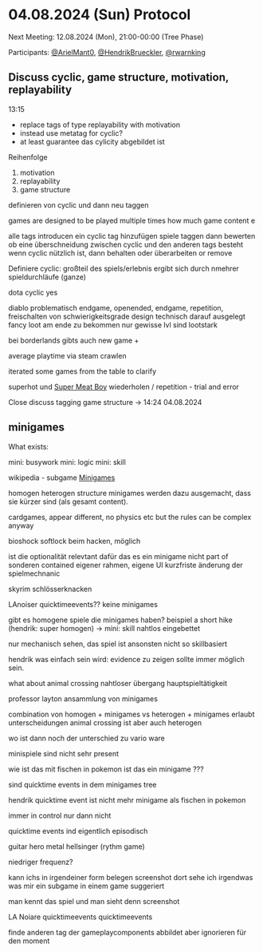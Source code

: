 # 04.08.2024 (Sun) Protocol

Next Meeting: 12.08.2024 (Mon), 21:00-00:00 (Tree Phase)

Participants: [@ArielMant0](https://github.com/ArielMant0), [@HendrikBrueckler](https://github.com/HendrikBrueckler), [@rwarnking](https://github.com/rwarnking)

## Discuss cyclic, game structure, motivation, replayability

13:15

- replace tags of type replayability with motivation
- instead use metatag for cyclic?
- at least guarantee das cylicity abgebildet ist

Reihenfolge
1. motivation
2. replayability
3. game structure

definieren von cyclic und dann neu taggen

games are designed to be played multiple times
how much game content e

alle tags introducen
ein cyclic tag hinzufügen
spiele taggen
dann bewerten ob eine überschneidung zwischen cyclic und den anderen tags besteht
wenn cyclic nützlich ist, dann behalten oder überarbeiten or remove

Definiere cyclic:
großteil des spiels/erlebnis ergibt sich durch nmehrer spieldurchläufe (ganze)

dota cyclic yes

diablo problematisch
endgame, openended, endgame, repetition, freischalten von schwierigkeitsgrade
design technisch darauf ausgelegt fancy loot am ende zu bekommen
nur gewisse lvl sind lootstark

bei borderlands gibts auch new game +

average playtime via steam crawlen

iterated some games from the table to clarify

superhot und [Super Meat Boy](https://store.steampowered.com/app/40800/Super_Meat_Boy/) wiederholen / repetition - trial and error

Close discuss tagging game structure
-> 14:24 04.08.2024

## minigames

What exists:

mini: busywork
mini: logic
mini: skill

wikipedia - subgame [Minigames](https://en.wikipedia.org/wiki/Minigame)

homogen heterogen structure
minigames werden dazu ausgemacht, dass sie kürzer sind (als gesamt content).

cardgames, appear different, no physics etc
but the rules can be complex anyway

bioshock softlock beim hacken, möglich

ist die optionalität relevtant dafür das es ein minigame
nicht part of sonderen contained
eigener rahmen, eigene UI
kurzfriste änderung der spielmechnanic

skyrim schlösserknacken

LAnoiser quicktimeevents?? keine minigames

gibt es homogene spiele die minigames haben?
beispiel a short hike (hendrik: super homogen)
-> mini: skill
nahtlos eingebettet

nur mechanisch sehen, das spiel ist ansonsten nicht so skillbasiert

hendrik was einfach sein wird:
evidence zu zeigen sollte immer möglich sein.

what about animal crossing
nahtloser übergang
hauptspieltätigkeit

professor layton ansammlung von minigames

combination von homogen + minigames vs heterogen + minigames
erlaubt unterscheidungen
animal crossing ist aber auch heterogen

wo ist dann noch der unterschied zu vario ware

minispiele sind nicht sehr present

wie ist das mit fischen in pokemon
ist das ein minigame ???

sind quicktime events in dem minigames tree

hendrik quicktime event ist nicht mehr minigame als fischen in pokemon

immer in control nur dann nicht

quicktime events ind eigentlich episodisch

guitar hero
metal hellsinger (rythm game)

niedriger frequenz?

kann ichs in irgendeiner form belegen
screenshot
dort sehe ich irgendwas was mir ein subgame in einem game suggeriert

man kennt das spiel und man sieht denn screenshot

LA Noiare quicktimeevents quicktimeevents

finde anderen tag der gameplaycomponents abbildet
aber ignorieren für den moment
